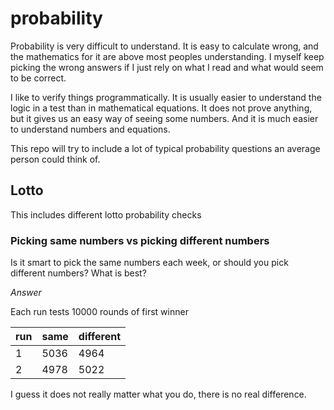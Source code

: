 # probability

Probability is very difficult to understand. It is easy to calculate wrong, and the mathematics for it are
above most peoples understanding. I myself keep picking the wrong answers if I just rely on what I read and
what would seem to be correct.

I like to verify things programmatically. It is usually easier to understand the logic in a test than in
mathematical equations. It does not prove anything, but it gives us an easy way of seeing some numbers. And it
is much easier to understand numbers and equations.

This repo will try to include a lot of typical probability questions an average person could think of.

## Lotto

This includes different lotto probability checks

### Picking same numbers vs picking different numbers

Is it smart to pick the same numbers each week, or should you pick different numbers? What is best?

*Answer*

Each run tests 10000 rounds of first winner

run | same | different
--- | --- | ---
1 | 5036 | 4964
2 | 4978 | 5022

I guess it does not really matter what you do, there is no real difference.

